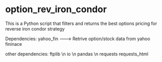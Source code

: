 # option_rev_iron_condor
This is a Python script that filters and returns the best options pricing for reverse iron condor strategy

Dependencies:
yahoo_fin ---> Retrive option/stock data from yahoo fininace

other dependencies:
ftplib \n
io \n
pandas \n
requests
requests_html

